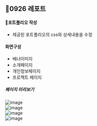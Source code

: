 ## 🔔0926 레포트
#### 📖포트폴리오 작성
- 제공된 포트폴리오의 css와 상세내용을 수정

#### 화면구성
- 배너이미지
- 소개페이지
- 개인정보페이지
- 프로젝트 페이지

 ##### 페이지 미리보기
  ![image](https://github.com/SEUNGACHOI0925/cordova/assets/112832677/876da86c-eee0-45a2-883c-d11db63a7d96)<br>
![image](https://github.com/SEUNGACHOI0925/cordova/assets/112832677/3ab653e2-0646-4738-abf9-d907431ec5b2)<br>
![image](https://github.com/SEUNGACHOI0925/cordova/assets/112832677/470ab96c-4a97-448d-bc1b-e6095c5a5958)<br>
![image](https://github.com/SEUNGACHOI0925/cordova/assets/112832677/a367fc3e-c0da-4ee5-99e0-beba79edad17)




  

